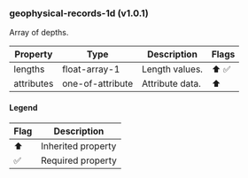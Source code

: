 ### geophysical-records-1d (v1.0.1)
Array of depths.

| Property | Type | Description | Flags |
|---|---|---|---|
| lengths | float-array-1 | Length values. | ⬆️ ✅ |
| attributes | one-of-attribute | Attribute data. | ⬆️ |


#### Legend

| Flag | Description |
| --- | --- |
| ⬆️ | Inherited property |
| ✅ | Required property |

